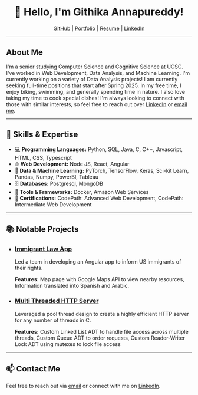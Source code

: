 <!---
githika99/githika99 is a ✨ special ✨ repository because its `README.md` (this file) appears on your GitHub profile.
You can click the Preview link to take a look at your changes.
--->

<h1 align="center">👋 Hello, I'm Githika Annapureddy!</h1>

<p align="center">
  <a href="https://github.com/githika99">GitHub</a> |
  <a href="https://githika99.github.io/">Portfolio</a> |
  <a href="https://drive.google.com/file/d/16LeXTCpZhT2IMqEbFH2dufGQG0YzSXLd/view?usp=sharing">Resume</a> | 
  <a href="https://www.linkedin.com/in/githika99/">LinkedIn</a> 
</p>

---

<h2>About Me</h2>

<p>
  I'm a senior studying Computer Science and Cognitive Science at UCSC. I've worked in Web Development, Data Analysis, and Machine Learning. I'm currently working on a variety of Data Analysis projects! I am currently seeking full-time positions that start after Spring 2025. In my free time, I enjoy biking, swimming, and generally spending time in nature. I also love taking my time to cook special dishes! I'm always looking to connect with those with similar interests, so feel free to reach out over <a href="https://www.linkedin.com/in/githika99/">LinkedIn</a> or <a href="mailto:gannapur@ucsc.com">email me</a>.
</p>

---

<h2>🔧 Skills & Expertise</h2>

<ul>
  <li>💻 <strong>Programming Languages:</strong> Python, SQL, Java, C, C++, Javascript, HTML, CSS, Typescript</li>
  <li>🌐 <strong>Web Development:</strong> Node JS, React, Angular</li>
  <li>🤖 <strong>Data & Machine Learning:</strong> PyTorch, TensorFlow, Keras, Sci-kit Learn, Pandas, Numpy, PowerBI, Tableau</li>
  <li>🗄️ <strong>Databases:</strong> Postgresql, MongoDB</li>
  <li>🔧 <strong>Tools & Frameworks:</strong> Docker, Amazon Web Services</li>
  <li>📝 <strong>Certifications:</strong> CodePath: Advanced Web Development, CodePath: Intermediate Web Development</li>

</ul>

---

<h2>📚 Notable Projects</h2>

<ul>
  <!---
  <li>
    <h3><a href="https://github.com/audsostrom/gdsc-legal-app">Immigrant Law App</a></h3>
    <p>Led a team in developing an Angular app to inform US immigrants of their rights.</p>
    <p><strong>Features:</strong> Map page with Google Maps API to view nearby resources, Information translated into Spanish and Arabic.</p>
  </li>
  -->
  <li>
    <h3><a href="https://github.com/audsostrom/gdsc-legal-app">Immigrant Law App</a></h3>
    <p>Led a team in developing an Angular app to inform US immigrants of their rights.</p>
    <p><strong>Features:</strong> Map page with Google Maps API to view nearby resources, Information translated into Spanish and Arabic.</p>
  </li>
 <li>
    <h3><a href="https://github.com/githika99/Systems/tree/main/MultiThreadedServer">Multi Threaded HTTP Server</a></h3>
    <p>Leveraged a pool thread design to create a highly efficient HTTP server for any number of threads in C.</p>
    <p><strong>Features:</strong> Custom Linked List ADT to handle file access across multiple threads, Custom Queue ADT to order requests, Custom Reader-Writer Lock ADT using mutexes to lock file access</p>
  </li>
</ul>

---

<h2>📫 Contact Me</h2>

<p>
  Feel free to reach out via <a href="mailto:gannapur@ucsc.com">email</a> or connect with me on <a href="https://www.linkedin.com/in/githika99/">LinkedIn</a>.
</p>
